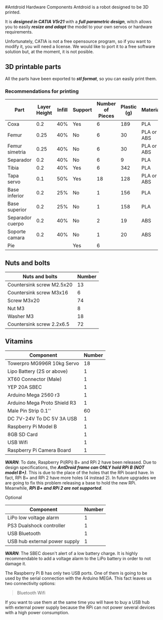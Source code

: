 #Antdroid Hardware Components
Antdroid is a robot designed to be 3D printed.

It is ***designed in CATIA  V5r21*** with a ***full parametric design***, witch allows you to easily ***resize and adapt*** the model to your own servos or hardware requirements.

Unfortunately, CATIA is not a free opensource program, so if you want to modify it, you will need a license. We would like to port it to a free software solution but, at the moment, it is not posible.


## 3D printable parts
All the parts have been exported to ***stl format***, so you can easily print them.

### Recommendations for printing
| Part             | Layer Height | Infill | Support  | Number of Pieces | Plastic (g) | Material   |
|------------------|--------------|--------|----------|------------------|-------------|------------|
| Coxa             |      0.2     |   40%  |    Yes   |         6        |     189     |     PLA    |
| Femur            |     0.25     |   40%  |    No    |         6        |      30     | PLA or ABS |
| Femur simetria   |     0.25     |   40%  |    No    |         6        |      30     | PLA or ABS |
| Separador        |      0.2     |   40%  |    No    |         6        |      9      |     PLA    |
| Tibia            |      0.2     |   40%  |    Yes   |         6        |     342     |     PLA    |
| Tapa servo       |      0.1     |   50%  |    Yes   |        18        |     128     | PLA or ABS |
| Base inferior    |      0.2     |   25%  |    No    |         1        |     156     |     PLA    |
| Base superior    |      0.2     |   25%  |    No    |         1        |     158     |     PLA    |
| Separador cuerpo |      0.2     |   40%  |    No    |         2        |      19     |     ABS    |
| Soporte camara   |      0.2     |   40%  |    No    |         1        |      20     |     ABS    |
| Pie              |              |        |    Yes   |         6        |             |            |

## Nuts and bolts

| Nuts and bolts            	| Number 	|
|---------------------------	|--------	|
| Countersink screw M2.5x20 	|   13   	|
| Countersink screw M3x16   	|    6   	|
| Screw M3x20               	|   74   	|
| Nut M3                    	|    8   	|
| Washer M3                 	|   18   	|
| Countersink screw 2.2x6.5 	|   72   	|

## Vitamins


| Component                    	| Number 	|
|------------------------------	|--------	|
| Towerpro MG996R 10kg Servo   	|   18   	|
| Lipo Battery (2S or above)   	|    1   	|
| XT60 Connector (Male)        	|    1   	|
| YEP 20A SBEC                 	|    1   	|
| Arduino Mega 2560 r3         	|    1   	|
| Arduino Mega Proto Shield R3 	|    1   	|
| Male Pin Strip 0.1''         	|   60   	|
| DC 7V-24V To DC 5V 3A USB    	|    1   	|
| Raspberry Pi Model B        	|    1   	|
| 8GB SD Card                  	|    1   	|
| USB Wifi                     	|    1   	|
| Raspberry Pi Camera Board    	|    1   	|

***WARN***: To date, Raspberry Pi(RPi) B+ and RPi 2 have been released. Due to design specifications, the ***AntDroid frame can ONLY hold RPi B (NOT model B+)***. This is due to the place of the holes that the RPi board have. In fact, RPi B+ and RPi 2 have more holes (4 instead 2). In future upgrades we are going to fix this problem releasing a base to hold the new RPi. Meanwhile, ***RPi B+ and RPi 2 are not supported***.


Optional

| Component                    	| Number 	|
|------------------------------	|--------	|
| LiPo low voltage alarm        |    1   	|
| PS3 Dualshock controller      |    1   	|
| USB Bluetooth                 |    1   	|
| USB hub external power supply |    1   	|

***WARN***: The SBEC doesn't alert of a low battery charge. It is highly recommendable to add a voltage alarm to the LiPo battery in order to not damage it.

The Raspberry Pi B has only two USB ports. One of them is going to be used by the serial connection with the Arduino MEGA. This fact leaves us two connectivity options:

>Bluetooth
>Wifi

If you want to use them at the same time you will have to buy a USB hub with external power supply because the RPi can not power several devices with a high power consumption.
